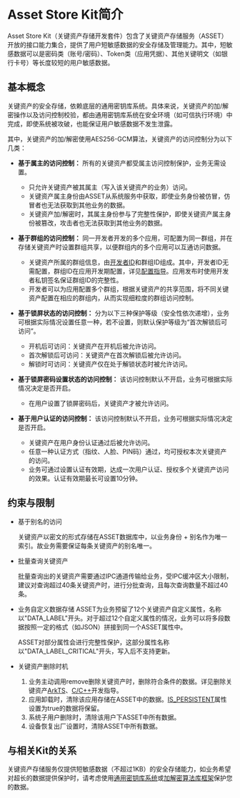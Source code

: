 # Asset Store Kit简介

Asset Store Kit（关键资产存储开发套件）包含了关键资产存储服务（ASSET）开放的接口能力集合，提供了用户短敏感数据的安全存储及管理能力。其中，短敏感数据可以是密码类（账号/密码）、Token类（应用凭据）、其他关键明文（如银行卡号）等长度较短的用户敏感数据。

## 基本概念

关键资产的安全存储，依赖底层的通用密钥库系统。具体来说，关键资产的加/解密操作以及访问控制校验，都由通用密钥库系统在安全环境（如可信执行环境）中完成，即使系统被攻破，也能保证用户敏感数据不发生泄露。

其中，关键资产的加/解密使用AES256-GCM算法，关键资产的访问控制分为以下几类：

* **基于属主的访问控制：** 所有的关键资产都受属主访问控制保护，业务无需设置。
  * 只允许关键资产被其属主（写入该关键资产的业务）访问。
  * 关键资产属主身份由ASSET从系统服务中获取，即使业务身份被仿冒，仿冒者也无法获取到其他业务的数据。
  * 关键资产加/解密时，其属主身份参与了完整性保护，即使关键资产属主身份被篡改，攻击者也无法获取到其他业务的数据。

* **基于群组的访问控制：** 同一开发者开发的多个应用，可配置为同一群组，并在存储关键资产时设置群组共享，以便群组内的多个应用可以互通访问数据。
  * 关键资产所属的群组信息，由[开发者ID](../../reference/apis-ability-kit/js-apis-bundleManager-AppProvisionInfo-sys.md#appprovisioninfo)和群组ID组成。其中，开发者ID无需配置，群组ID在应用开发期配置，详见[配置指导](../../quick-start/app-configuration-file.md#配置文件标签)。应用发布时使用开发者私钥签名保证群组ID的完整性。
  * 开发者可以为应用配置多个群组，根据关键资产的共享范围，将不同关键资产配置在相应的群组内，从而实现细粒度的群组访问控制。

* **基于锁屏状态的访问控制：** 分为以下三种保护等级（安全性依次递增），业务可根据实际情况设置任意一种，若不设置，则默认保护等级为“首次解锁后可访问”。
  * 开机后可访问：关键资产在开机后被允许访问。
  * 首次解锁后可访问：关键资产在首次解锁后被允许访问。
  * 解锁时可访问：关键资产仅在处于解锁状态时被允许访问。

* **基于锁屏密码设置状态的访问控制：** 该访问控制默认不开启，业务可根据实际情况决定是否开启。
  * 在用户设置了锁屏密码后，关键资产才被允许访问。

* **基于用户认证的访问控制：** 该访问控制默认不开启，业务可根据实际情况决定是否开启。
  * 关键资产在用户身份认证通过后被允许访问。
  * 任意一种认证方式（指纹、人脸、PIN码）通过，均可授权本次关键资产的访问。
  * 业务可通过设置认证有效期，达成一次用户认证、授权多个关键资产访问的效果。认证有效期最长可设置10分钟。

## 约束与限制

* 基于别名的访问

  关键资产以密文的形式存储在ASSET数据库中，以业务身份 + 别名作为唯一索引。故业务需要保证每条关键资产的别名唯一。

* 批量查询关键资产

  批量查询出的关键资产需要通过IPC通道传输给业务，受IPC缓冲区大小限制，建议对查询超过40条关键资产时，进行分批查询，且每次查询数量不超过40条。

* 业务自定义数据存储
  ASSET为业务预留了12个关键资产自定义属性，名称以"DATA_LABEL"开头。对于超过12个自定义属性的情况，业务可以将多段数据按照一定的格式（如JSON）拼接到同一个ASSET属性中。

  ASSET对部分属性会进行完整性保护，这部分属性名称以"DATA_LABEL_CRITICAL"开头，写入后不支持更新。

* 关键资产删除时机
  1. 业务主动调用remove删除关键资产时，删除符合条件的数据。详见删除关键资产[ArkTS](asset-js-remove.md)、[C/C++](asset-native-remove.md)开发指导。
  2. 应用卸载时，清除该应用存储在ASSET中的数据。[IS_PERSISTENT](../../reference/apis-asset-store-kit/js-apis-asset.md#tag)属性设置为true的数据将保留。
  3. 系统子用户删除时，清除该用户下ASSET中所有数据。
  4. 设备恢复出厂设置时，清除ASSET中所有数据。

## 与相关Kit的关系

关键资产存储服务仅提供短敏感数据（不超过1KB）的安全存储能力，如业务希望对超长的数据提供保护时，请考虑使用[通用密钥库系统](../UniversalKeystoreKit/huks-overview.md)或[加解密算法库框架](../CryptoArchitectureKit/crypto-architecture-kit-intro.md)保护您的数据。
